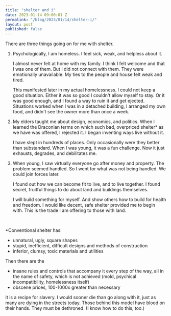 ```yaml
---
title: "shelter and i"
date: 2023-01-14 09:00:01 Z
permalink: "/blog/2023/01/14/shelter-i/"
layout: post
published: false
---
```


There are three things going on for me with shelter.

1. Psychologically, I am homeless. I feel sick, weak, and helpless about it. 

    I almost never felt at home with my family. I think I felt welcome and that I was one of them. But I did not connect with them. They were emotionally unavailable. My ties to the people and house felt weak and tired.

    This manifested later in my actual homelessness. I could not keep a good situation. Either it was so good I couldn't allow myself to stay. Or it was good enough, and I found a way to ruin it and get ejected. Situations worked when I was in a detached building, I arranged my own food, and didn't see the owner more than once a week.
2. My elders taught me about design, economics, and politics. When I learned the Draconian terms on which such bad, overpriced shelter* as we have was offered, I rejected it. I began inventing ways live without it. 

    I have slept in hundreds of places. Only occasionally were they better than substandard. When I was young, it was a fun challenge. Now it just exhausts, degrades, and debilitates me.
3. When young, I saw virtually everyone go after money and property. The problem seemed handled. So I went for what was not being handled. We could join forces later.

    I found out how we can become fit to live, and to live together. I found secret, fruitful things to do about land and buildings themselves. 

    I will build something for myself. And show others how to build for health and freedom. I would like decent, safe shelter provided me to begin with. This is the trade I am offering to those with land.

&nbsp;

*Conventional shelter has:

- unnatural, ugly, square shapes
- stupid, inefficient, difficult designs and methods of construction
- inferior, clumsy, toxic materials and utilities

Then there are the 

- insane rules and controls that accompany it every step of the way, all in the name of safety, which is not achieved (mold, psychical incompatibility, homelessness itself)
- obscene prices, 100-1000x greater than necessary

It is a recipe for slavery. I would sooner die than go along with it, just as many are dying in the streets today. Those behind this model have blood on their hands. They must be dethroned. (I know how to do this, too.)
